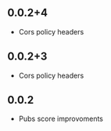 ## 0.0.2+4

* Cors policy headers

## 0.0.2+3

* Cors policy headers

## 0.0.2

* Pubs score improvoments
